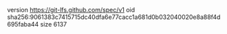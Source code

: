 version https://git-lfs.github.com/spec/v1
oid sha256:9061383c7415715dc40dfa6e77cacc1a681d0b032040020e8a88f4d695faba44
size 6137
